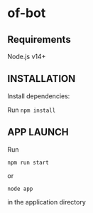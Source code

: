 # of-bot

## Requirements
  Node.js v14+

## INSTALLATION
Install dependencies:

Run ```npm install```

## APP LAUNCH
Run 

```npm run start```

or

```node app```

in the application directory
